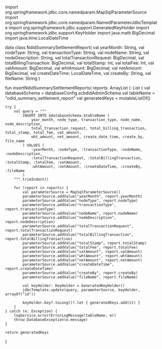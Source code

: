 import org.springframework.jdbc.core.namedparam.MapSqlParameterSource
import org.springframework.jdbc.core.namedparam.NamedParameterJdbcTemplate
import org.springframework.jdbc.support.GeneratedKeyHolder
import org.springframework.jdbc.support.KeyHolder
import java.math.BigDecimal
import java.time.LocalDateTime

data class NdidSummarySettlementReport(
    val yearMonth: String,
    val nodeType: String,
    val transactionType: String,
    val nodeName: String,
    val nodeDescription: String,
    val totalTransactionRequest: BigDecimal,
    val totalBillingTransaction: BigDecimal,
    val totalStamp: Int,
    val totalFee: Int,
    val vatAmount: BigDecimal,
    val whtAmount: BigDecimal,
    val netAmount: BigDecimal,
    val createDateTime: LocalDateTime,
    val createBy: String,
    val fileName: String
)

fun insertNdidSummarySettlementReports(
    reports: ArrayList<NdidSummarySettlementReport>
): List<Long> {
    val databaseSchema = databaseConfig.scbdidAdminSchema
    val tableName = "ndid_summary_settlement_report"
    val generatedKeys = mutableListOf<Long>()
    
    try {
        val query = """
            INSERT INTO $databaseSchema.$tableName (
                year_month, node_type, transaction_type, node_name, node_description,
                total_transaction_request, total_billing_transaction, total_stamp, total_fee, vat_amount,
                wht_amount, net_amount, create_date_time, create_by, file_name
            ) VALUES (
                :yearMonth, :nodeType, :transactionType, :nodeName, :nodeDescription,
                :totalTransactionRequest, :totalBillingTransaction, :totalStamp, :totalFee, :vatAmount,
                :whtAmount, :netAmount, :createDateTime, :createBy, :fileName
            )
        """.trimIndent()

        for (report in reports) {
            val parameterSource = MapSqlParameterSource()
            parameterSource.addValue("yearMonth", report.yearMonth)
            parameterSource.addValue("nodeType", report.nodeType)
            parameterSource.addValue("transactionType", report.transactionType)
            parameterSource.addValue("nodeName", report.nodeName)
            parameterSource.addValue("nodeDescription", report.nodeDescription)
            parameterSource.addValue("totalTransactionRequest", report.totalTransactionRequest)
            parameterSource.addValue("totalBillingTransaction", report.totalBillingTransaction)
            parameterSource.addValue("totalStamp", report.totalStamp)
            parameterSource.addValue("totalFee", report.totalFee)
            parameterSource.addValue("vatAmount", report.vatAmount)
            parameterSource.addValue("whtAmount", report.whtAmount)
            parameterSource.addValue("netAmount", report.netAmount)
            parameterSource.addValue("createDateTime", report.createDateTime)
            parameterSource.addValue("createBy", report.createBy)
            parameterSource.addValue("fileName", report.fileName)
            
            val keyHolder: KeyHolder = GeneratedKeyHolder()
            jdbcTemplate.update(query, parameterSource, keyHolder, arrayOf("id"))
            
            keyHolder.key?.toLong()?.let { generatedKeys.add(it) }
        }
    } catch (e: Exception) {
        logService.error(ErrorLogMessage(tableName, e))
        throw DatabaseException(e.message)
    }
    
    return generatedKeys
}